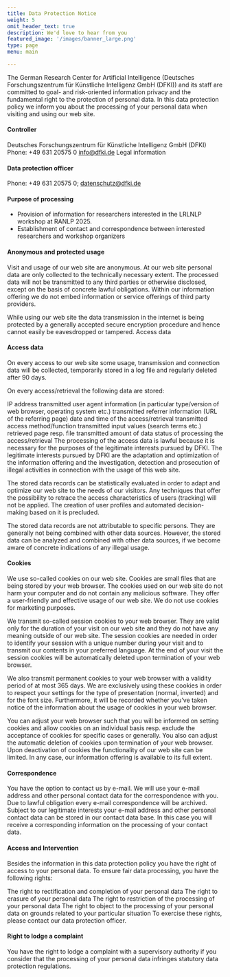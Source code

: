 ```yaml
---
title: Data Protection Notice
weight: 5
omit_header_text: true
description: We'd love to hear from you
featured_image: '/images/banner_large.png'
type: page
menu: main

---
```


The German Research Center for Artificial Intelligence (Deutsches Forschungszentrum für Künstliche Intelligenz GmbH (DFKI)) and its staff are committed to goal- and risk-oriented information privacy and the fundamental right to the protection of personal data. In this data protection policy we inform you about the processing of your personal data when visiting and using our web site.

#### Controller
Deutsches Forschungszentrum für Künstliche Intelligenz GmbH (DFKI)
Phone: +49 631 20575 0
info@dfki.de
Legal information

#### Data protection officer
Phone: +49 631 20575 0;
datenschutz@dfki.de

#### Purpose of processing

- Provision of information for researchers interested in the LRLNLP workshop at RANLP 2025.
- Establishment of contact and correspondence between interested researchers and workshop organizers
#### Anonymous and protected usage

Visit and usage of our web site are anonymous. At our web site personal data are only collected to the technically necessary extent. The processed data will not be transmitted to any third parties or otherwise disclosed, except on the basis of concrete lawful obligations. Within our information offering we do not embed information or service offerings of third party providers.

While using our web site the data transmission in the internet is being protected by a generally accepted secure encryption procedure and hence cannot easily be eavesdropped or tampered. Access data

#### Access data

On every access to our web site some usage, transmission and connection data will be collected, temporarily stored in a log file and regularly deleted after 90 days.

On every access/retrieval the following data are stored:

IP address
transmitted user agent information (in particular type/version of web browser, operating system etc.)
transmitted referrer information (URL of the referring page)
date and time of the access/retrieval
transmitted access method/function
transmitted input values (search terms etc.)
retrieved page resp. file
transmitted amount of data
status of processing the access/retrieval
The processing of the access data is lawful because it is necessary for the purposes of the legitimate interests pursued by DFKI. The legitimate interests pursued by DFKI are the adaptation and optimization of the information offering and the investigation, detection and prosecution of illegal activities in connection with the usage of this web site.

The stored data records can be statistically evaluated in order to adapt and optimize our web site to the needs of our visitors. Any techniques that offer the possibility to retrace the access characteristics of users (tracking) will not be applied. The creation of user profiles and automated decision-making based on it is precluded.

The stored data records are not attributable to specific persons. They are generally not being combined with other data sources. However, the stored data can be analyzed and combined with other data sources, if we become aware of concrete indications of any illegal usage.

#### Cookies

We use so-called cookies on our web site. Cookies are small files that are being stored by your web browser. The cookies used on our web site do not harm your computer and do not contain any malicious software. They offer a user-friendly and effective usage of our web site. We do not use cookies for marketing purposes.

We transmit so-called session cookies to your web browser. They are valid only for the duration of your visit on our web site and they do not have any meaning outside of our web site. The session cookies are needed in order to identify your session with a unique number during your visit and to transmit our contents in your preferred language. At the end of your visit the session cookies will be automatically deleted upon termination of your web browser.

We also transmit permanent cookies to your web browser with a validity period of at most 365 days. We are exclusively using these cookies in order to respect your settings for the type of presentation (normal, inverted) and for the font size. Furthermore, it will be recorded whether you’ve taken notice of the information about the usage of cookies in your web browser.

You can adjust your web browser such that you will be informed on setting cookies and allow cookies on an individual basis resp. exclude the acceptance of cookies for specific cases or generally. You also can adjust the automatic deletion of cookies upon termination of your web browser. Upon deactivation of cookies the functionality of our web site can be limited. In any case, our information offering is available to its full extent.

#### Correspondence

You have the option to contact us by e-mail. We will use your e-mail address and other personal contact data for the correspondence with you. Due to lawful obligation every e-mail correspondence will be archived. Subject to our legitimate interests your e-mail address and other personal contact data can be stored in our contact data base. In this case you will receive a corresponding information on the processing of your contact data.

#### Access and Intervention

Besides the information in this data protection policy you have the right of access to your personal data. To ensure fair data processing, you have the following rights:

The right to rectification and completion of your personal data
The right to erasure of your personal data
The right to restriction of the processing of your personal data
The right to object to the processing of your personal data on grounds related to your particular situation
To exercise these rights, please contact our data protection officer.

#### Right to lodge a complaint

You have the right to lodge a complaint with a supervisory authority if you consider that the processing of your personal data infringes statutory data protection regulations.